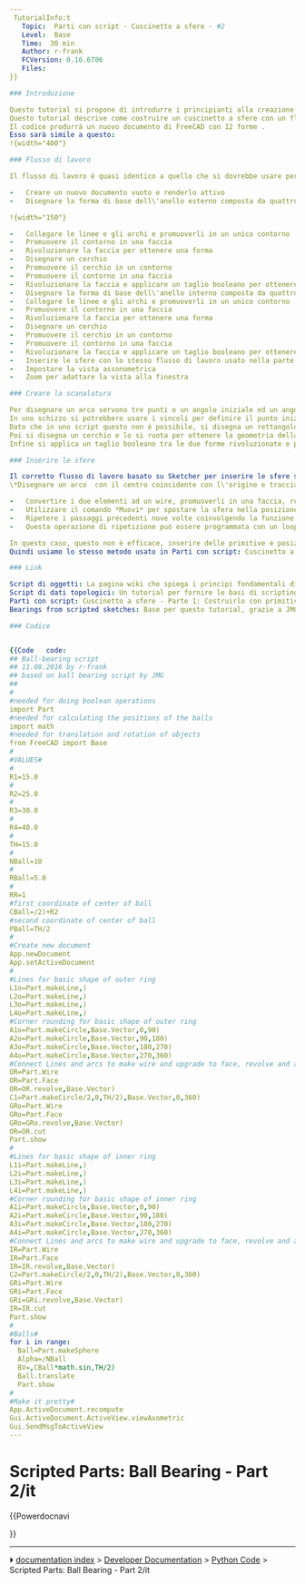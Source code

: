 ```yaml
---
 TutorialInfo:t
   Topic:  Parti con script - Cuscinetto a sfere - #2
   Level:  Base
   Time:  30 min
   Author: r-frank
   FCVersion: 0.16.6706
   Files: 
}}

### Introduzione

Questo tutorial si propone di introdurre i principianti alla creazione di parti con script python all\'interno di FreeCAD.
Questo tutorial descrive come costruire un cuscinetto a sfere con un flusso di lavoro che consiste nel creare degli schizzi e rivoluzionarli.
Il codice produrrà un nuovo documento di FreeCAD con 12 forme .
Esso sarà simile a questo:
!{width="400"}

### Flusso di lavoro 

Il flusso di lavoro è quasi identico a quello che si dovrebbe usare per creare la parte nell\'ambiente PartDesign. Solo alcune piccole differenze.

-   Creare un nuovo documento vuoto e renderlo attivo
-   Disegnare la forma di base dell\'anello esterno composta da quattro segmenti e quattro archi

!{width="150"}

-   Collegare le linee e gli archi e promuoverli in un unico contorno
-   Promuovere il contorno in una faccia
-   Rivoluzionare la faccia per ottenere una forma
-   Disegnare un cerchio
-   Promuovere il cerchio in un contorno
-   Promuovere il contorno in una faccia
-   Rivoluzionare la faccia e applicare un taglio booleano per ottenere la scanalatura dell\'anello esterno
-   Disegnare la forma di base dell\'anello interno composta da quattro segmenti e quattro archi
-   Collegare le linee e gli archi e promuoverli in un unico contorno
-   Promuovere il contorno in una faccia
-   Rivoluzionare la faccia per ottenere una forma
-   Disegnare un cerchio
-   Promuovere il cerchio in un contorno
-   Promuovere il contorno in una faccia
-   Rivoluzionare la faccia e applicare un taglio booleano per ottenere la scanalatura dell\'anello interno
-   Inserire le sfere con lo stesso flusso di lavoro usato nella parte 1 del tutorial 
-   Impostare la vista assonometrica
-   Zoom per adattare la vista alla finestra

### Creare la scanalatura 

Per disegnare un arco servono tre punti o un angolo iniziale ed un angolo finale.
In uno schizzo si potrebbero usare i vincoli per definire il punto iniziale e il punto finale dell\'arco.
Dato che in uno script questo non è possibile, si disegna un rettangolo arrotondato e lo si rivoluziona per ottenere la forma di base dell\'anello.
Poi si disegna un cerchio e lo si ruota per ottenere la geometria della scanalatura.
Infine si applica un taglio booleano tra le due forme rivoluzionate e per ottenere la forma completa dell\'anello interno e di quello esterno.

### Inserire le sfere 

Il corretto flusso di lavoro basato su Sketcher per inserire le sfere sarebbe:
\*Disegnare un arco  con il centro coincidente con l\'origine e tracciare una linea di chiusura del lato \"aperto\" dell\'arco

-   Convertire i due elementi ad un wire, promuoverli in una faccia, ruotare la faccia attorno all\'asse z per ottenere la forma di una sfera
-   Utilizzare il comando *Muovi* per spostare la sfera nella posizione corretta
-   Ripetere i passaggi precedenti nove volte coinvolgendo la funzione math per creare e posizionare le altre sfere
-   Questa operazione di ripetizione può essere programmata con un loop

In questo caso, questo non è efficace, inserire delle primitive e posizionarle è più facile e veloce.
Quindi usiamo lo stesso metodo usato in Parti con script: Cuscinetto a sfere - Parte 1.

### Link

Script di oggetti: La pagina wiki che spiega i principi fondamentali di scripting
Script di dati topologici: Un tutorial per fornire le basi di scripting
Parti con script: Cuscinetto a sfere - Parte 1: Costruirlo con primitive di Parte
Bearings from scripted sketches: Base per questo tutorial, grazie a JMG \...

### Codice


{{Code   code: 
## Ball-bearing script
## 11.08.2016 by r-frank 
## based on ball bearing script by JMG
## 
#
#needed for doing boolean operations
import Part
#needed for calculating the positions of the balls
import math
#needed for translation and rotation of objects
from FreeCAD import Base
#
#VALUES#
#
R1=15.0
#
R2=25.0
#
R3=30.0
#
R4=40.0
#
TH=15.0
#
NBall=10
#
RBall=5.0
#
RR=1
#first coordinate of center of ball
CBall=/2)+R2
#second coordinate of center of ball
PBall=TH/2
#
#Create new document
App.newDocument
App.setActiveDocument
#
#Lines for basic shape of outer ring
L1o=Part.makeLine,)
L2o=Part.makeLine,)
L3o=Part.makeLine,)
L4o=Part.makeLine,)
#Corner rounding for basic shape of outer ring
A1o=Part.makeCircle,Base.Vector,0,90)
A2o=Part.makeCircle,Base.Vector,90,180)
A3o=Part.makeCircle,Base.Vector,180,270)
A4o=Part.makeCircle,Base.Vector,270,360)
#Connect Lines and arcs to make wire and upgrade to face, revolve and apply cut to obtain groove
OR=Part.Wire
OR=Part.Face
OR=OR.revolve,Base.Vector)
C1=Part.makeCircle/2,0,TH/2),Base.Vector,0,360)
GRo=Part.Wire
GRo=Part.Face
GRo=GRo.revolve,Base.Vector)
OR=OR.cut
Part.show
#
#Lines for basic shape of inner ring
L1i=Part.makeLine,)
L2i=Part.makeLine,)
L3i=Part.makeLine,)
L4i=Part.makeLine,)
#Corner rounding for basic shape of inner ring
A1i=Part.makeCircle,Base.Vector,0,90)
A2i=Part.makeCircle,Base.Vector,90,180)
A3i=Part.makeCircle,Base.Vector,180,270)
A4i=Part.makeCircle,Base.Vector,270,360)
#Connect Lines and arcs to make wire and upgrade to face, revolve and apply cut to obtain groove
IR=Part.Wire
IR=Part.Face
IR=IR.revolve,Base.Vector)
C2=Part.makeCircle/2,0,TH/2),Base.Vector,0,360)
GRi=Part.Wire
GRi=Part.Face
GRi=GRi.revolve,Base.Vector)
IR=IR.cut
Part.show
#
#Balls#
for i in range:
  Ball=Part.makeSphere
  Alpha=/NBall
  BV=,CBall*math.sin,TH/2)
  Ball.translate
  Part.show
#
#Make it pretty#
App.ActiveDocument.recompute
Gui.ActiveDocument.ActiveView.viewAxometric
Gui.SendMsgToActiveView
---
```


# Scripted Parts: Ball Bearing - Part 2/it

 

{{Powerdocnavi

}}



---
⏵ [documentation index](../README.md) > [Developer Documentation](Category_Developer%20Documentation.md) > [Python Code](Category_Python%20Code.md) > Scripted Parts: Ball Bearing - Part 2/it
